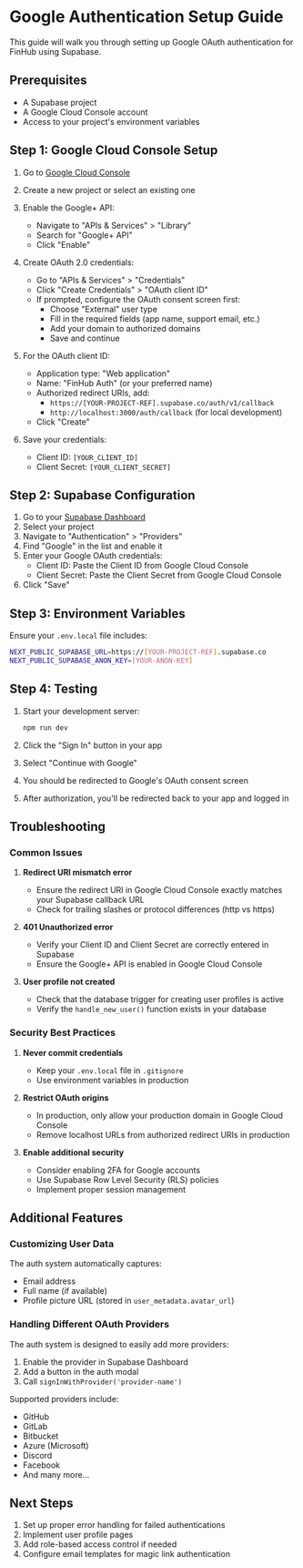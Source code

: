 # Google Authentication Setup Guide

This guide will walk you through setting up Google OAuth authentication for FinHub using Supabase.

## Prerequisites

- A Supabase project
- A Google Cloud Console account
- Access to your project's environment variables

## Step 1: Google Cloud Console Setup

1. Go to [Google Cloud Console](https://console.cloud.google.com/)
2. Create a new project or select an existing one
3. Enable the Google+ API:
   - Navigate to "APIs & Services" > "Library"
   - Search for "Google+ API"
   - Click "Enable"

4. Create OAuth 2.0 credentials:
   - Go to "APIs & Services" > "Credentials"
   - Click "Create Credentials" > "OAuth client ID"
   - If prompted, configure the OAuth consent screen first:
     - Choose "External" user type
     - Fill in the required fields (app name, support email, etc.)
     - Add your domain to authorized domains
     - Save and continue

5. For the OAuth client ID:
   - Application type: "Web application"
   - Name: "FinHub Auth" (or your preferred name)
   - Authorized redirect URIs, add:
     - `https://[YOUR-PROJECT-REF].supabase.co/auth/v1/callback`
     - `http://localhost:3000/auth/callback` (for local development)
   - Click "Create"

6. Save your credentials:
   - Client ID: `[YOUR_CLIENT_ID]`
   - Client Secret: `[YOUR_CLIENT_SECRET]`

## Step 2: Supabase Configuration

1. Go to your [Supabase Dashboard](https://app.supabase.com/)
2. Select your project
3. Navigate to "Authentication" > "Providers"
4. Find "Google" in the list and enable it
5. Enter your Google OAuth credentials:
   - Client ID: Paste the Client ID from Google Cloud Console
   - Client Secret: Paste the Client Secret from Google Cloud Console
6. Click "Save"

## Step 3: Environment Variables

Ensure your `.env.local` file includes:

```bash
NEXT_PUBLIC_SUPABASE_URL=https://[YOUR-PROJECT-REF].supabase.co
NEXT_PUBLIC_SUPABASE_ANON_KEY=[YOUR-ANON-KEY]
```

## Step 4: Testing

1. Start your development server:
   ```bash
   npm run dev
   ```

2. Click the "Sign In" button in your app
3. Select "Continue with Google"
4. You should be redirected to Google's OAuth consent screen
5. After authorization, you'll be redirected back to your app and logged in

## Troubleshooting

### Common Issues

1. **Redirect URI mismatch error**
   - Ensure the redirect URI in Google Cloud Console exactly matches your Supabase callback URL
   - Check for trailing slashes or protocol differences (http vs https)

2. **401 Unauthorized error**
   - Verify your Client ID and Client Secret are correctly entered in Supabase
   - Ensure the Google+ API is enabled in Google Cloud Console

3. **User profile not created**
   - Check that the database trigger for creating user profiles is active
   - Verify the `handle_new_user()` function exists in your database

### Security Best Practices

1. **Never commit credentials**
   - Keep your `.env.local` file in `.gitignore`
   - Use environment variables in production

2. **Restrict OAuth origins**
   - In production, only allow your production domain in Google Cloud Console
   - Remove localhost URLs from authorized redirect URIs in production

3. **Enable additional security**
   - Consider enabling 2FA for Google accounts
   - Use Supabase Row Level Security (RLS) policies
   - Implement proper session management

## Additional Features

### Customizing User Data

The auth system automatically captures:
- Email address
- Full name (if available)
- Profile picture URL (stored in `user_metadata.avatar_url`)

### Handling Different OAuth Providers

The auth system is designed to easily add more providers:
1. Enable the provider in Supabase Dashboard
2. Add a button in the auth modal
3. Call `signInWithProvider('provider-name')`

Supported providers include:
- GitHub
- GitLab  
- Bitbucket
- Azure (Microsoft)
- Discord
- Facebook
- And many more...

## Next Steps

1. Set up proper error handling for failed authentications
2. Implement user profile pages
3. Add role-based access control if needed
4. Configure email templates for magic link authentication 